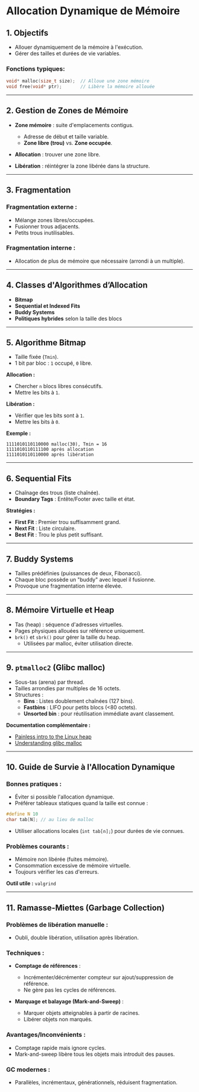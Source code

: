 # Allocation Dynamique de Mémoire

## 1. Objectifs
- Allouer dynamiquement de la mémoire à l'exécution.
- Gérer des tailles et durées de vie variables.

### Fonctions typiques:
```c
void* malloc(size_t size);  // Alloue une zone mémoire
void free(void* ptr);       // Libère la mémoire allouée
```

---

## 2. Gestion de Zones de Mémoire
- **Zone mémoire** : suite d'emplacements contigus.
  - Adresse de début et taille variable.
  - **Zone libre (trou)** vs. **Zone occupée**.

- **Allocation** : trouver une zone libre.
- **Libération** : réintégrer la zone libérée dans la structure.

---

## 3. Fragmentation

### Fragmentation externe :
- Mélange zones libres/occupées.
- Fusionner trous adjacents.
- Petits trous inutilisables.

### Fragmentation interne :
- Allocation de plus de mémoire que nécessaire (arrondi à un multiple).

---

## 4. Classes d'Algorithmes d’Allocation
- **Bitmap**
- **Sequential et Indexed Fits**
- **Buddy Systems**
- **Politiques hybrides** selon la taille des blocs

---

## 5. Algorithme Bitmap
- Taille fixée (`Tmin`).
- 1 bit par bloc : `1` occupé, `0` libre.

**Allocation :**
- Chercher `n` blocs libres consécutifs.
- Mettre les bits à `1`.

**Libération :**
- Vérifier que les bits sont à `1`.
- Mettre les bits à `0`.

**Exemple :**
```
1111010110110000 malloc(30), Tmin = 16
1111010110111100 après allocation
1111010110110000 après libération
```

---

## 6. Sequential Fits
- Chaînage des trous (liste chaînée).
- **Boundary Tags** : Entête/Footer avec taille et état.

**Stratégies :**
- **First Fit** : Premier trou suffisamment grand.
- **Next Fit** : Liste circulaire.
- **Best Fit** : Trou le plus petit suffisant.

---

## 7. Buddy Systems
- Tailles prédéfinies (puissances de deux, Fibonacci).
- Chaque bloc possède un "buddy" avec lequel il fusionne.
- Provoque une fragmentation interne élevée.

---

## 8. Mémoire Virtuelle et Heap
- Tas (heap) : séquence d'adresses virtuelles.
- Pages physiques allouées sur référence uniquement.
- `brk()` et `sbrk()` pour gérer la taille du heap.
  - Utilisées par malloc, éviter utilisation directe.

---

## 9. `ptmalloc2` (Glibc malloc)
- Sous-tas (arena) par thread.
- Tailles arrondies par multiples de 16 octets.
- Structures :
  - **Bins** : Listes doublement chaînées (127 bins).
  - **Fastbins** : LIFO pour petits blocs (<80 octets).
  - **Unsorted bin** : pour réutilisation immédiate avant classement.

**Documentation complémentaire :**
- [Painless intro to the Linux heap](https://sensepost.com/blog/2017/painless-intro-to-the-linux-userland-heap/)
- [Understanding glibc malloc](https://sploitfun.wordpress.com/2015/02/10/understanding-glibc-malloc/)

---

## 10. Guide de Survie à l'Allocation Dynamique

### Bonnes pratiques :
- Éviter si possible l'allocation dynamique.
- Préférer tableaux statiques quand la taille est connue :
```c
#define N 10
char tab[N]; // au lieu de malloc
```

- Utiliser allocations locales (`int tab[n];`) pour durées de vie connues.

### Problèmes courants :
- Mémoire non libérée (fuites mémoire).
- Consommation excessive de mémoire virtuelle.
- Toujours vérifier les cas d'erreurs.

**Outil utile :** `valgrind`

---

## 11. Ramasse-Miettes (Garbage Collection)

### Problèmes de libération manuelle :
- Oubli, double libération, utilisation après libération.

### Techniques :
- **Comptage de références** :
  - Incrémenter/décrémenter compteur sur ajout/suppression de référence.
  - Ne gère pas les cycles de références.

- **Marquage et balayage (Mark-and-Sweep)** :
  - Marquer objets atteignables à partir de racines.
  - Libérer objets non marqués.

### Avantages/Inconvénients :
- Comptage rapide mais ignore cycles.
- Mark-and-sweep libère tous les objets mais introduit des pauses.

### GC modernes :
- Parallèles, incrémentaux, générationnels, réduisent fragmentation.

